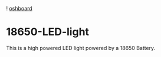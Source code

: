 ! [oshboard](https://raw.githubusercontent.com/chrissavage2300/18650-LED-light/master/18650%20version.png)
# 18650-LED-light
This is a high powered LED light powered by a 18650 Battery. 
